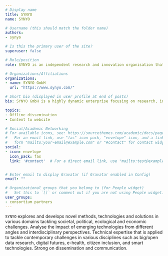```yaml
---
# Display name
title: SYNYO
name: SYNYO

# Username (this should match the folder name)
authors:
- synyo

# Is this the primary user of the site?
superuser: false

# Role/position
role: SYNYO is an independent research and innovation organisation that develops new approaches for addressing major societal challenges.

# Organizations/Affiliations
organizations:
- name: SYNYO GmbH
  url: "https://www.synyo.com/"

# Short bio (displayed in user profile at end of posts)
bio: SYNYO GmbH is a highly dynamic enterprise focusing on research, innovation and technology located in Vienna, Austria.

topics:
- Offline dissemination
- Content to website

# Social/Academic Networking
# For available icons, see: https://sourcethemes.com/academic/docs/page-builder/#icons
#   For an email link, use "fas" icon pack, "envelope" icon, and a link in the
#   form "mailto:your-email@example.com" or "#contact" for contact widget.
social:
- icon: envelope
  icon_pack: fas
  link: '#contact'  # For a direct email link, use "mailto:test@example.org".


# Enter email to display Gravatar (if Gravatar enabled in Config)
email: ""

# Organizational groups that you belong to (for People widget)
#   Set this to `[]` or comment out if you are not using People widget.
user_groups:
- consortium partners
---
```


`SYNYO` explores and develops novel methods, technologies and solutions in various domains tackling societal, political, ecological and economic challenges. Analyse the impact of emerging technologies from different angles and interdisciplinary perspectives. Technical expertise that is applied to tackle contemporary challenges in various disciplines such as big/open data research, digital futures, e-health, citizen inclusion, and smart technologies. Strong on dissemination and communication.
